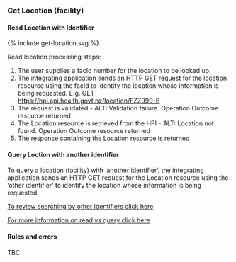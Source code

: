 

### Get Location (facility)

#### Read Location with Identifier

<div>
{% include get-location.svg %}
</div>

Read location processing steps:
1. The user supplies a facId number for the location to be looked up.
2. The integrating application sends an HTTP GET request for the location resource using the facId to identify the location whose information is being requested. E.g. GET https://hpi.api.health.govt.nz/location/FZZ999-B
3. The request is validated - ALT: Validation failure. Operation Outcome resource returned
4. The Location resource is retrieved from the HPI - ALT: Location not found. Operation Outcome resource returned
5. The response containing the Location resource is returned


#### Query Loction with another identifier

To query a location (facility) with ‘another identifier’, the integrating application sends an HTTP GET request for the Location resource using the ‘other identifier’
to identify the location whose information is being requested.

[To review searching by other identifiers click here](/searchLocation.html#other-search-criteria)

[For more information on read vs query click here](/general.html#read-resource-by-id)

#### Rules and errors
TBC
